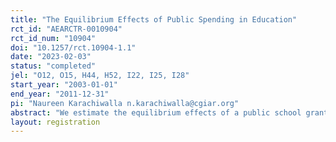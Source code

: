 ```yaml
---
title: "The Equilibrium Effects of Public Spending in Education"
rct_id: "AEARCTR-0010904"
rct_id_num: "10904"
doi: "10.1257/rct.10904-1.1"
date: "2023-02-03"
status: "completed"
jel: "O12, O15, H44, H52, I22, I25, I28"
start_year: "2003-01-01"
end_year: "2011-12-31"
pi: "Naureen Karachiwalla n.karachiwalla@cgiar.org"
abstract: "We estimate the equilibrium effects of a public school grant program administered through school councils in Pakistani villages with multiple public and private schools and clearly defined catchment boundaries. The program was randomized at the village-level, allowing us to estimate its causal impact on the market. Four years after the start of the program, test scores were 0.2 sd higher in public schools. We find evidence of an education multiplier: test scores in private schools were also 0.2 sd higher in treated markets. Consistent with standard models of product differentiation, the education multiplier is greater for those private schools that faced a greater threat to their market power. Accounting for private sector responses increases the program's cost-effectiveness by 85% and affects how a policymaker would target spending. Given that markets with several public and private schools are now pervasive in low- and middle-income countries, prudent policy requires us to account for private sector responses to public policy, both in their design and in their evaluation."
layout: registration
---
```



